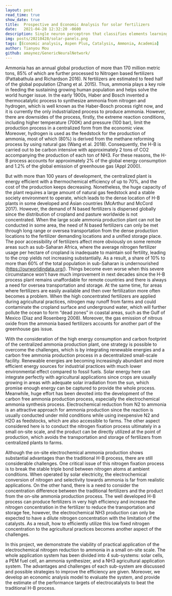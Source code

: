 ```yaml
---
layout: post
read_time: true
show_date: true
title:  Prospective and Economic Analysis for solar fertilizers 
date:   2021-04-28 12:32:20 -0600
description: Single neuron perceptron that classifies elements learning quite quickly.
img: posts/20210428/solar-panels.png 
tags: [Economic analysis, Aspen Plus, Catalysis, Ammonia, Academia]
author: Tianyou Mou
github: amaynez/GenericNeuralNetwork/
---
```


Ammonia has an annual global production of more than 170 million metric tons, 85% of which are further processed to Nitrogen based fertilizers (Pattabathula and Richardson 2016). N fertilizers are estimated to feed half of the global population (Zhang et al. 2015). Thus, ammonia plays a key role in feeding the sustaining growing human population and helps solve the world hunger issue. In the early 1900s, Haber and Bosch invented a thermocatalytic process to synthesize ammonia from nitrogen and hydrogen, which is well known as the Haber-Bosch process right now, and it is currently the only industrialized process to produce ammonia. However, there are downsides of the process, firstly, the extreme reaction conditions, including higher temperature (700K) and pressure (100 bar), limit the production process in a centralized form from the economic view. Moreover, hydrogen is used as the feedstock for the production of ammonia, most of which (80%) is derived from the methane reforming process by using natural gas (Wang et al. 2018). Consequently, the H-B is carried out to be carbon intensive with approximately 2 tons of CO2 accompanying the production of each ton of NH3. For these reasons, the H-B process accounts for approximately 2% of the global energy consumption and 1.2% of the global emission of greenhouse gas (Appl 2000).

But with more than 100 years of development, the centralized plant is energy efficient with a thermochemical efficiency of up to 70%, and the cost of the production keeps decreasing. Nonetheless, the huge capacity of the plant requires a large amount of natural gas feedstock and a stable society environment to operate, which leads to the dense location of H-B plants in some developed and Asian countries (McArthur and McCord 2017). However, the demand of N based fertilizers is dispersed globally since the distribution of cropland and pasture worldwide is not concentrated. When the large scale ammonia production plant can not be conducted in some area, the need of N based fertilizers can only be met through long range or oversea transportation from the dense production locations to the fertilizer demanding locations and a unified storage place. The poor accessibility of fertilizers affect more obviously on some remote areas such as sub-Saharan Africa, where the average nitrogen fertilizer usage per hectare of cropland is inadequate to maintain soil fertility, leading to the crop yields not increasing substantially. As a result, a share of 10% to more than 60% of the total population in sub-Saharan is undernourished (https://ourworldindata.org/). Things become even worse when this severe circumstance won’t have much improvement in next decades since the H-B process plant remains unaffordable for remote countries and there is always a need for oversea transportation and storage. At the same time, for areas where fertilizers are easily available and then over fertilization more often becomes a problem. When the high concentrated fertilizers are applied during agricultural practices, nitrogen may runoff from farms and could contaminate the cropland surface and underground water, which will further pollute the ocean to form “dead zones” in coastal areas, such as the Gulf of Mexico (Diaz and Rosenberg 2008). Moreover, the gas emission of nitrous oxide from the ammonia based fertilizers accounts for another part of the greenhouse gas issue. 

With the consideration of the high energy consumption and carbon footprint of the centralized ammonia production plant, one strategy is possible to overcome the challenges, which is by integrating renewable energies and a carbon free ammonia production process in a decentralized small-scale facility. Renewable energies are becoming increasingly abundant and more efficient energy sources for industrial practices with much lower environmental effect compared to fossil fuels. Solar energy here can integrate perfectly with agricultural applications since crops are usually growing in areas with adequate solar irradiation from the sun, which promise enough energy can be captured to provide the whole process. Meanwhile, huge effort has been devoted into the development of the carbon free ammonia production process, especially the electrochemical ammonia synthesis process. Electrochemical reduction from N2 to ammonia is an attractive approach for ammonia production since the reaction is usually conducted under mild conditions while using inexpensive N2 and H2O as feedstocks, which are also accessible to farms. The other aspect considered here is to conduct the nitrogen fixation process ultimately in a small on-site scale, and the product can be directly utilized at the point of production, which avoids the transportation and storage of fertilizers from centralized plants to farms. 

Although the on-site electrochemical ammonia production shows substantial advantages than the traditional H-B process, there are still considerable challenges. One critical issue of this nitrogen fixation process is to break the stable triple bond between nitrogen atoms at ambient conditions. When operated by solar electricity, the electrochemical conversion of nitrogen and selectivity towards ammonia is far from realistic applications. On the other hand, there is a need to consider the concentration difference between the traditional fertilizers and the product from the on-site ammonia production process. The well developed H-B process can produce fertilizers in very high efficiency and increase the nitrogen concentration in the fertilizer to reduce the transportation and storage fee, however, the electrochemical NH3 production can only be expected to have a dilute nitrogen concentration with the limitation of the catalysts. As a result, how to efficiently utilize this low fixed nitrogen concentration to the agricultural practices becomes another aspect of the challenges.   

In this project, we demonstrate the viability of practical application of the electrochemical nitrogen reduction to ammonia in a small on-site scale. The whole application system has been divided into 4 sub-systems: solar cells, a PEM fuel cell, an ammonia synthesizer, and a NH3 agricultural application system. The advantages and challenges of each sub-system are discussed and possible strategies to improve the efficiency are given. Moreover, we develop an economic analysis model to evaluate the system, and provide the estimate of the performance targets of electrocatalysts to beat the traditional H-B process. 




